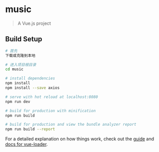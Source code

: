 # music

> A Vue.js project

## Build Setup

``` bash
# 首先
下载或克隆到本地

# 进入项目根目录
cd music

# install dependencies
npm install
npm install --save axios

# serve with hot reload at localhost:8080
npm run dev

# build for production with minification
npm run build

# build for production and view the bundle analyzer report
npm run build --report
```

For a detailed explanation on how things work, check out the [guide](http://vuejs-templates.github.io/webpack/) and [docs for vue-loader](http://vuejs.github.io/vue-loader).
